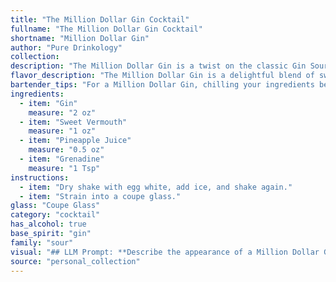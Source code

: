 ```yaml
---
title: "The Million Dollar Gin Cocktail"
fullname: "The Million Dollar Gin Cocktail"
shortname: "Million Dollar Gin"
author: "Pure Drinkology"
collection:
description: "The Million Dollar Gin is a twist on the classic Gin Sour, a cocktail family known for its tart, refreshing balance of gin, citrus, and sweetener.  Its origins remain unclear, but it likely emerged in the mid-20th century as a playful take on the classic, incorporating tropical pineapple and vibrant grenadine. "
flavor_description: "The Million Dollar Gin is a delightful blend of sweet and tart. The gin's juniper notes dance with the sweetness of the vermouth and pineapple juice, creating a harmonious base. A touch of grenadine adds a delicate floral sweetness and a vibrant red hue. The overall taste profile is refreshing, slightly fruity, and balanced, with a subtle gin backbone that lingers on the palate. "
bartender_tips: "For a Million Dollar Gin, chilling your ingredients beforehand is key. Use high-quality gin and vermouth for a smoother, more complex taste. Shake vigorously with ice to ensure proper dilution and a frosty finish. Don't over-pour the grenadine; a splash is all you need for a beautiful color gradient. Garnish with a pineapple wedge and a maraschino cherry for a classic touch. "
ingredients:
  - item: "Gin"
    measure: "2 oz"
  - item: "Sweet Vermouth"
    measure: "1 oz"
  - item: "Pineapple Juice"
    measure: "0.5 oz"
  - item: "Grenadine"
    measure: "1 Tsp"
instructions:
  - item: "Dry shake with egg white, add ice, and shake again."
  - item: "Strain into a coupe glass."
glass: "Coupe Glass"
category: "cocktail"
has_alcohol: true
base_spirit: "gin"
family: "sour"
visual: "## LLM Prompt: **Describe the appearance of a Million Dollar Gin cocktail. It is made with gin, sweet vermouth, pineapple juice, and grenadine. Consider the following:*** **Color:** What is the overall hue of the drink? Is it a single color or a gradient? * **Clarity:** Is it clear, cloudy, or somewhere in between?* **Texture:** Are there any visible layers, foam, or other textural elements? * **Garnish:**  What garnish, if any, is traditionally used for this cocktail? How does it contribute to the visual appeal?**Bonus:** * **How does the appearance of the Million Dollar Gin compare to other cocktails like the Gin & Tonic or the Manhattan?*** **What other elements of the cocktail's presentation (e.g., glassware, ice) enhance its visual appeal?** **Please provide a detailed description of the Million Dollar Gin cocktail's appearance based on the above considerations.** "
source: "personal_collection"
---
```


